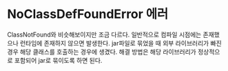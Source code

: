 # NoClassDefFoundError 에러

ClassNotFound와 비슷해보이지만 조금 다르다.
일반적으로 컴파일 시점에는 존재했으나 런타임에 존재하지 않으면 발생한다.
jar파일로 묶었을 때 외부 라이브러리가 빠진 경우 해당 클래스를 호출하는 경우에 생겼다.
해결 방법은 해당 라이브러리가 정상적으로 포함되어 jar로 묶이도록 하면 된다.

